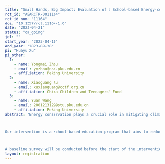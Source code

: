 ```yaml
---
title: "Small Hands, Big Impact: Evaluation of a School-based Energy-conservation Education Program"
rct_id: "AEARCTR-0011164"
rct_id_num: "11164"
doi: "10.1257/rct.11164-1.0"
date: "2023-04-21"
status: "on_going"
jel: ""
start_year: "2023-04-10"
end_year: "2023-08-20"
pi: "Huayu Xu"
pi_other:
  1:
    - name: Yongmei Zhou
    - email: ymzhou@nsd.pku.edu.cn
    - affiliation: Peking University
  2:
    - name: Xiaoguang Xu
    - email: xuxiaoguang@cctf.org.cn
    - affiliation: China Children and Teenagers' Fund
  3:
    - name: Yuan Wang
    - email: 2001213122@stu.pku.edu.cn
    - affiliation: Peking University
abstract: "Energy conservation plays a crucial role in mitigating climate change. While past studies have primarily focused on adults when exploring energy conservation initiatives, there is a growing interest in educational programs aimed at children and teenagers. Can these younger generations act as catalysts for energy conservation within their families? This study seeks to address this question through a randomized controlled trial.

Our intervention is a school-based education program that aims to reduce household electricity consumption by educating children and teenagers. We plan to recruit around 2,400 students in grades 4-8 (approximately aged 9-15) from about 20 participating schools across five Chinese cities: Beijing, Shanghai, Chengdu, Luzhou, and Wuhan. Each school will have an average of four participating classes, with around 30 students per class. We will also recruit one guardian for each student, resulting in a total sample size of approximately 4,800 participants. Half of the classes will be randomly assigned to the treatment group, which will receive a five-week program focusing on education and activities related to electricity conservation, while the other half will be randomized into the control group and will not receive the intervention.

A baseline survey will be conducted before the start of the intervention, followed by an endline survey two months after the intervention concludes. The surveys will include a student questionnaire and a guardian questionnaire to measure pre- and post-intervention characteristics and outcomes, including knowledge, attitudes, and behaviors related to electricity conservation, and objective data on weekly household electricity consumption. This randomized experimental design, combined with micro-level data, will allow us to investigate the following questions: 1) Is the program effective at promoting energy-saving attitudes and behaviors among children and teenagers? 2) Could changes in attitudes and behaviors be transmitted to parents and other family members through interactions within the family? 3) Could these changes subsequently lead to reductions in family energy consumption?"
layout: registration
---
```



